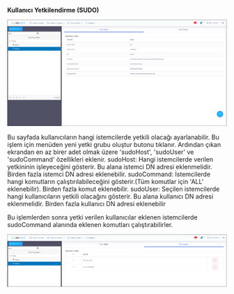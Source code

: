 **Kullanıcı Yetkilendirme (SUDO)**


![Kayıt Bilgileri](../images/kullaniciyetkilendirme/kayitbilgisi.png)

Bu sayfada kullanıcıların hangi istemcilerde yetkili olacağı ayarlanabilir. Bu işlem için menüden yeni yetki grubu oluştur butonu tıklanır. Ardından çıkan ekrandan en az birer adet olmak üzere 'sudoHost', 'sudoUser' ve 'sudoCommand' özellikleri eklenir.
sudoHost: Hangi istemcilerde verilen yetkininin işleyeceğini gösterir. Bu alana istemci DN adresi eklenmelidir. Birden fazla istemci DN adresi eklenebilir.
sudoCommand: İstemcilerde hangi komutların çalıştırılabileceğini gösterir.(Tüm komutlar için 'ALL' eklenebilir). Birden fazla komut eklenebilir.
sudoUser: Seçilen istemcilerde hangi kullanıcıların yetkili olacağını gösterir. Bu alana kullanıcı DN adresi eklenmelidir.  Birden fazla kullanıcı DN adresi eklenebilir

Bu işlemlerden sonra yetki verilen kullanıcılar eklenen istemcilerde sudoCommand alanında eklenen komutları çalıştırabilirler.

![Grup Üyeleri](../images/kullaniciyetkilendirme/grupuyeleri.png)
<link href=/lider2.0/assets/style.css rel=stylesheet></link>
